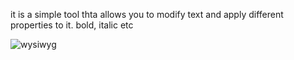 it is a simple tool thta allows you to modify text and apply different properties to it. bold, italic etc

![wysiwyg](https://github.com/Nineta1es/my_Wysiwyg/assets/118688556/7ec0702a-3b36-40b8-914b-0c139458e8ca)
